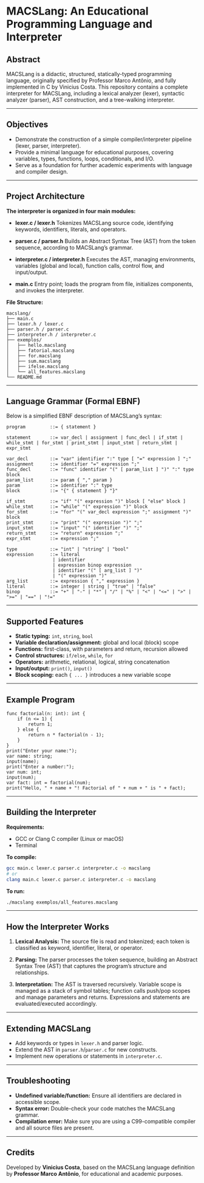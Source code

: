 # MACSLang: An Educational Programming Language and Interpreter

## Abstract

MACSLang is a didactic, structured, statically-typed programming language, originally specified by Professor Marco Antônio, and fully implemented in C by Vinicius Costa.
This repository contains a complete interpreter for MACSLang, including a lexical analyzer (lexer), syntactic analyzer (parser), AST construction, and a tree-walking interpreter.

---

## Objectives

* Demonstrate the construction of a simple compiler/interpreter pipeline (lexer, parser, interpreter).
* Provide a minimal language for educational purposes, covering variables, types, functions, loops, conditionals, and I/O.
* Serve as a foundation for further academic experiments with language and compiler design.

---

## Project Architecture

**The interpreter is organized in four main modules:**

* **lexer.c / lexer.h**
  Tokenizes MACSLang source code, identifying keywords, identifiers, literals, and operators.

* **parser.c / parser.h**
  Builds an Abstract Syntax Tree (AST) from the token sequence, according to MACSLang’s grammar.

* **interpreter.c / interpreter.h**
  Executes the AST, managing environments, variables (global and local), function calls, control flow, and input/output.

* **main.c**
  Entry point; loads the program from file, initializes components, and invokes the interpreter.

**File Structure:**

```text
macslang/
├── main.c
├── lexer.h / lexer.c
├── parser.h / parser.c
├── interpreter.h / interpreter.c
├── exemplos/
│   ├── hello.macslang
│   ├── fatorial.macslang
│   ├── for.macslang
│   ├── sum.macslang
│   ├── ifelse.macslang
│   └── all_features.macslang
└── README.md
```

---

## Language Grammar (Formal EBNF)

Below is a simplified EBNF description of MACSLang’s syntax:

```ebnf
program         ::= { statement }

statement       ::= var_decl | assignment | func_decl | if_stmt | while_stmt | for_stmt | print_stmt | input_stmt | return_stmt | expr_stmt

var_decl        ::= "var" identifier ":" type [ "=" expression ] ";"
assignment      ::= identifier "=" expression ";"
func_decl       ::= "func" identifier "(" [ param_list ] ")" ":" type block
param_list      ::= param { "," param }
param           ::= identifier ":" type
block           ::= "{" { statement } "}"

if_stmt         ::= "if" "(" expression ")" block [ "else" block ]
while_stmt      ::= "while" "(" expression ")" block
for_stmt        ::= "for" "(" var_decl expression ";" assignment ")" block
print_stmt      ::= "print" "(" expression ")" ";"
input_stmt      ::= "input" "(" identifier ")" ";"
return_stmt     ::= "return" expression ";"
expr_stmt       ::= expression ";"

type            ::= "int" | "string" | "bool"
expression      ::= literal
                 | identifier
                 | expression binop expression
                 | identifier "(" [ arg_list ] ")"
                 | "(" expression ")"
arg_list        ::= expression { "," expression }
literal         ::= integer | string | "true" | "false"
binop           ::= "+" | "-" | "*" | "/" | "%" | "<" | "<=" | ">" | ">=" | "==" | "!="
```

---

## Supported Features

* **Static typing:** `int`, `string`, `bool`
* **Variable declaration/assignment:** global and local (block) scope
* **Functions:** first-class, with parameters and return, recursion allowed
* **Control structures:** `if/else`, `while`, `for`
* **Operators:** arithmetic, relational, logical, string concatenation
* **Input/output:** `print()`, `input()`
* **Block scoping:** each `{ ... }` introduces a new variable scope

---

## Example Program

```macslang
func factorial(n: int): int {
    if (n <= 1) {
        return 1;
    } else {
        return n * factorial(n - 1);
    }
}
print("Enter your name:");
var name: string;
input(name);
print("Enter a number:");
var num: int;
input(num);
var fact: int = factorial(num);
print("Hello, " + name + "! Factorial of " + num + " is " + fact);
```

---

## Building the Interpreter

**Requirements:**

* GCC or Clang C compiler (Linux or macOS)
* Terminal

**To compile:**

```sh
gcc main.c lexer.c parser.c interpreter.c -o macslang
# or
clang main.c lexer.c parser.c interpreter.c -o macslang
```

**To run:**

```sh
./macslang exemplos/all_features.macslang
```

---

## How the Interpreter Works

1. **Lexical Analysis:**
   The source file is read and tokenized; each token is classified as keyword, identifier, literal, or operator.

2. **Parsing:**
   The parser processes the token sequence, building an Abstract Syntax Tree (AST) that captures the program’s structure and relationships.

3. **Interpretation:**
   The AST is traversed recursively. Variable scope is managed as a stack of symbol tables; function calls push/pop scopes and manage parameters and returns. Expressions and statements are evaluated/executed accordingly.

---

## Extending MACSLang

* Add keywords or types in `lexer.h` and parser logic.
* Extend the AST in `parser.h`/`parser.c` for new constructs.
* Implement new operations or statements in `interpreter.c`.

---

## Troubleshooting

* **Undefined variable/function:** Ensure all identifiers are declared in accessible scope.
* **Syntax error:** Double-check your code matches the MACSLang grammar.
* **Compilation error:** Make sure you are using a C99-compatible compiler and all source files are present.

---

## Credits

Developed by **Vinicius Costa**, based on the MACSLang language definition by **Professor Marco Antônio**, for educational and academic purposes.
